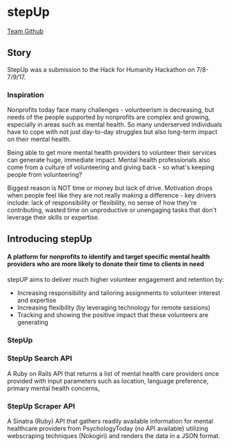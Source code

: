 # stepUp

<a href="http://www.github.com/thefirststeph">Team Github</a>

## Story

StepUp was a submission to the Hack for Humanity Hackathon on 7/8-7/9/17. 

### Inspiration

Nonprofits today face many challenges - volunteerism is decreasing, but needs of the people supported by nonprofits are complex and growing, especially in areas such as mental health. So many underserved individuals have to cope with not just day-to-day struggles but also long-term impact on their mental health.

Being able to get more mental health providers to volunteer their services can generate huge, immediate impact. Mental health professionals also come from a culture of volunteering and giving back - so what's keeping people from volunteering?

Biggest reason is NOT time or money but lack of drive. Motivation drops when people feel like they are not really making a difference - key drivers include: lack of responsibility or flexibility, no sense of how they're contributing, wasted time on unproductive or unengaging tasks that don't leverage their skills or expertise.

## Introducing stepUp

#### A platform for nonprofits to identify and target specific mental health providers who are more likely to donate their time to clients in need

stepUP aims to deliver much higher volunteer engagement and retention by:


* Increasing responsibility and tailoring assignments to volunteer interest and expertise
* Increasing flexibility (by leveraging technology for remote sessions)
* Tracking and showing the positive impact that these volunteers are generating

### StepUp

### StepUp Search API

A Ruby on Rails API that returns a list of mental health care providers once provided with input parameters such as location, language preference, primary mental health concerns, 

### StepUp Scraper API

A Sinatra (Ruby) API that gathers readily available information for mental healthcare providers from PsychologyToday (no API available) utilizing webscraping techniques (Nokogiri) and renders the data in a JSON format.
